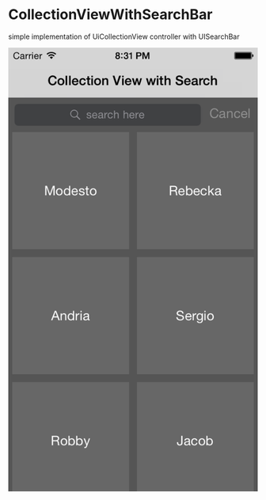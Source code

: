 CollectionViewWithSearchBar
===========================
simple implementation of UiCollectionView controller with UISearchBar

![alt tag](collevtionViewWithSearchBar/CollectionViewWithSearchBar.png)
